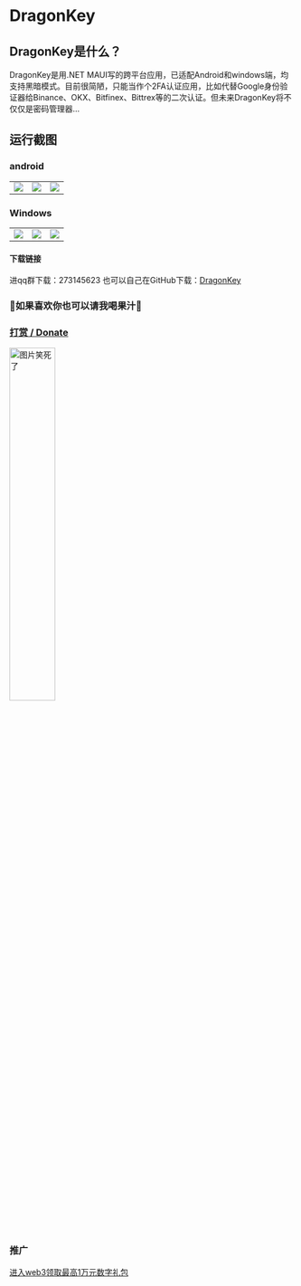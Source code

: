 # DragonKey
## DragonKey是什么？
DragonKey是用.NET MAUI写的跨平台应用，已适配Android和windows端，均支持黑暗模式。目前很简陋，只能当作个2FA认证应用，比如代替Google身份验证器给Binance、OKX、Bitfinex、Bittrex等的二次认证。但未来DragonKey将不仅仅是密码管理器...
## 运行截图
### android

<table>
  <tr>
  </tr>
  <tr>
    <td valign="top"><img src="https://ozingi.github.io/img/dragonkey/droid_about.png"></td>
    <td valign="top"><img src="https://ozingi.github.io/img/dragonkey/droid_home.png"></td>
    <td valign="top"><img src="https://ozingi.github.io/img/dragonkey/droid_totp.png"></td>
  </tr>
 </table>

### Windows

<table>
  <tr>
  </tr>
  <tr>
    <td valign="top"><img src="https://ozingi.github.io/img/dragonkey/pc_about.png"></td>
    <td valign="top"><img src="https://ozingi.github.io/img/dragonkey/pc_home.png"></td>
    <td valign="top"><img src="https://ozingi.github.io/img/dragonkey/pc_totp.png"></td>
  </tr>
 </table>

#### 下载链接
进qq群下载：273145623
也可以自己在GitHub下载：[DragonKey](https://github.com/ozingi/DragonKey)

### 🥰如果喜欢你也可以请我喝果汁🥰
### [打赏 / Donate](https://ozingi.github.io/img/payment/Alipay.jpg)
<img alt="图片笑死了" style="width:40% " src="https://ozingi.github.io/img/payment/Alipay.jpg"/>

### 推广
[进入web3领取最高1万元数字礼包](https://ozingi.github.io/html/AD/crypto.html)
